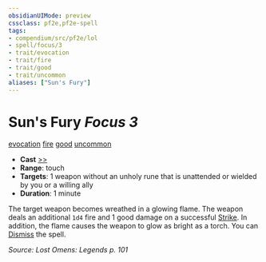 ```yaml
---
obsidianUIMode: preview
cssclass: pf2e,pf2e-spell
tags:
- compendium/src/pf2e/lol
- spell/focus/3
- trait/evocation
- trait/fire
- trait/good
- trait/uncommon
aliases: ["Sun's Fury"]
---
```

# Sun's Fury *Focus 3*   
[evocation](evocation.md "Evocation School Trait")  [fire](fire.md "Fire Energy & Element Trait")  [good](good.md "Good Alignment Trait")  [uncommon](uncommon.md "Uncommon Rarity Trait")  

- **Cast** [>>](chapter-9-playing-the-game.md#Actions "Two-Action") 
- **Range**: touch
- **Targets**: 1 weapon without an unholy rune that is unattended or wielded by you or a willing ally
- **Duration**: 1 minute

The target weapon becomes wreathed in a glowing flame. The weapon deals an additional `1d4` fire and 1 good damage on a successful [Strike](strike.md). In addition, the flame causes the weapon to glow as bright as a torch. You can [Dismiss](dismiss.md) the spell.

*Source: Lost Omens: Legends p. 101*